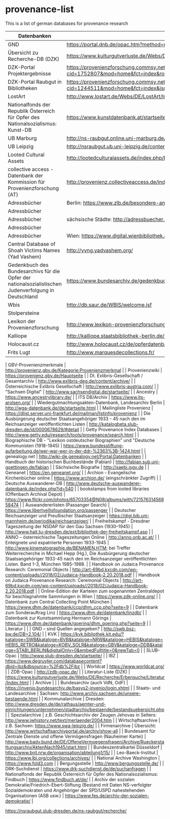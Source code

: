 # provenance-list
This is a list of german databases for provenance research

| Datenbanken                                                                                                                                                                    |                                                                                                                                                                                                                                     |
|--------------------------------------------------------------------------------------------------------------------------------------------------------------------------------|-------------------------------------------------------------------------------------------------------------------------------------------------------------------------------------------------------------------------------------|
| GND                                                                                                                                                                            | https://portal.dnb.de/opac.htm?method=newSearch&currentView=simple&selectedCategory=any                                                                                                                                             |
| Übersicht zu Recherche-DB (DZK)                                                                                                                                                | https://www.kulturgutverluste.de/Webs/DE/Recherche/Erbensuche/Datenbanken/Index.html                                                                                                                                                |
| DZK-Portal Projektergebnisse                                                                                                                                                   | https://provenienzforschung.commsy.net/commsy.php?cid=1752807&mod=home&fct=index&room_id=1753334&db_pid=1752807                                                                                                                     |
| DZK-Portal Raubgut in Bibliotheken                                                                                                                                             | https://provenienzforschung.commsy.net/commsy.php?cid=1244511&mod=home&fct=index&jscheck=1&isJS=1&db_pid=1244511&https=1&flash=1&room_id=1331001                                                                                    |
| LostArt                                                                                                                                                                        | http://www.lostart.de/Webs/DE/LostArt/Index.html                                                                                                                                                                                    |
| Nationalfonds der Republik Österreich für Opfer des Nationalsozialismus: Kunst-DB                                                                                              | https://www.kunstdatenbank.at/startseite.html                                                                                                                                                                                       |
| UB Marburg                                                                                                                                                                     | http://ns-raubgut.online.uni-marburg.de/                                                                                                                                                                                            |
| UB Leipzig                                                                                                                                                                     | http://nsraubgut.ub.uni-leipzig.de/content/below/index.xml                                                                                                                                                                          |
| Looted Cultural Assets                                                                                                                                                         | http://lootedculturalassets.de/index.php/Browse/removeCriteria/facet/entity_facet/id/2934                                                                                                                                           |
| collective access - Datenbank der Kommission für Provenienzforschung (AT)                                                                                                      | http://provenienz.collectiveaccess.de/index.php/system/Auth/DoLogin                                                                                                                                                                 |
| Adressbücher                                                                                                                                                                   | Berlin: https://www.zlb.de/besondere-angebote/berliner-adressbuecher.html                                                                                                                                                           |
| Adressbücher                                                                                                                                                                   |                                                                                                                                                                                                                                     |
| Adressbücher                                                                                                                                                                   | sächsische Städte: http://adressbuecher.sachsendigital.de/startseite/                                                                                                                                                               |
| Adressbücher                                                                                                                                                                   |                                                                                                                                                                                                                                     |
| Adressbücher                                                                                                                                                                   | Wien: https://www.digital.wienbibliothek.at/wbrobv/periodical/structure/5311                                                                                                                                                        |
| Central Database of Shoah Victims Names (Yad Vashem)                                                                                                                           | http://yvng.yadvashem.org/                                                                                                                                                                                                          |
| Gedenkbuch des Bundesarchivs für die Opfer der nationalsozialistischen Judenverfolgung in Deutschland                                                                          | https://www.bundesarchiv.de/gedenkbuch/                                                                                                                                                                                             |
| Wbis                                                                                                                                                                           | http://db.saur.de/WBIS/welcome.jsf                                                                                                                                                                                                  |
| Stolpersteine                                                                                                                                                                  |                                                                                                                                                                                                                                     |
| Lexikon der Provenienzforschung                                                                                                                                                | http://www.lexikon-provenienzforschung.org/willkommen                                                                                                                                                                               |
| Kalliope                                                                                                                                                                       | http://kalliope.staatsbibliothek-berlin.de/de/index.html                                                                                                                                                                            |
| Holocaust.cz                                                                                                                                                                   | http://www.holocaust.cz/de/opferdatenbank/                                                                                                                                                                                          |
| Frits Lugt                                                                                                                                                                     | http://www.marquesdecollections.fr/                                                                                                                                                                                                 |

| GBV-Provenienzmerkmale                                                                                                                                                         | http://provenienz.gbv.de/Kategorie:Provenienzmerkmal                                                                                                                                                                                |
| Provenienzwiki                                                                                                                                                                 | https://provenienz.gbv.de/Hauptseite                                                                                                                                                                                                |
| Dt. Exlibris-Gesellschaft / Gesamtarchiv                                                                                                                                       | http://www.exlibris-deg.de/content/archive/                                                                                                                                                                                         |
| Österreichische Exlibris Gesellschaft                                                                                                                                          | http://www.exlibris-austria.com/                                                                                                                                                                                                    |
| "Sachsen Digital"                                                                                                                                                              | http://www.sachsendigital.de/startseite/                                                                                                                                                                                            |
| Ancestry                                                                                                                                                                       | https://www.ancestrylibrary.de/                                                                                                                                                                                                     |
| ITS DB/Archiv                                                                                                                                                                  | https://www.its-arolsen.org/                                                                                                                                                                                                        |
| Wiedergutmachtungsakten-Datenbank, Landesarchiv Berlin                                                                                                                         | http://wga-datenbank.de/de/startseite.html                                                                                                                                                                                          |
| Mailingliste Provenienz                                                                                                                                                        | https://dlist.server.uni-frankfurt.de/mailman/listinfo/provenienz                                                                                                                                                                   |
| Die Ausbürgerung deutscher Staatsangehöriger 1933 - 45 nach den im Reichsanzeiger veröffentlichten Listen                                                                      | http://katalogbeta.slub-dresden.de/id/0000678629/#detail                                                                                                                                                                            |
| Getty Provenance Index Databases                                                                                                                                               | http://www.getty.edu/research/tools/provenance/search.html                                                                                                                                                                          |
| Biographische DB - "Lexikon ostdeutscher Biographien" und "Deutsche Kommunisten (1918-1945)                                                                                    | https://www.bundesstiftung-aufarbeitung.de/wer-war-wer-in-der-ddr-%2363%3B-1424.html                                                                                                                                                |
| genealogy.net                                                                                                                                                                  | http://wiki-de.genealogy.net/Portal:Datenbanken                                                                                                                                                                                     |
| Handbuch der historischen Buchbestände (Fabian)                                                                                                                                | http://fabian.sub.uni-goettingen.de/fabian                                                                                                                                                                                          |
| Sächsische Biografie                                                                                                                                                           | http://saebi.isgv.de                                                                                                                                                                                                                |
| Geneanet                                                                                                                                                                       | https://en.geneanet.org/                                                                                                                                                                                                            |
| Archion - Evangelische Kirchenbücher online                                                                                                                                    | https://www.archion.de/ (eingschränkter Zugriff)                                                                                                                                                                                    |
| Deutsche Auswanderer-DB                                                                                                                                                        | http://www.deutsche-auswanderer-datenbank.de/index.php?id=540                                                                                                                                                                       |
| bookstamps from looted libraries (Offenbach Archival Depot)                                                                                                                    | https://www.flickr.com/photos/65703354@N08/albums/with/72157631456858474                                                                                                                                                            |
| Auswandererlisten (Passanger Search)                                                                                                                                           | https://www.libertyellisfoundation.org/passenger                                                                                                                                                                                    |
| Deutscher Reichsanzeiger und Preußischer Staatsanzeiger                                                                                                                        | https://digi.bib.uni-mannheim.de/periodika/reichsanzeiger/                                                                                                                                                                          |
| Freiheitskampf - Dresdner Tageszeitung der NSDAP für den Gau Sachsen (1930–1945)                                                                                               | http://www.hait.tu-dresden.de/ext/bibliothek-der-freiheitskampf.asp                                                                                                                                                                 |
| ANNO – österreichische Tageszeitungen Online                                                                                                                                   | http://anno.onb.ac.at/                                                                                                                                                                                                              |
| Enteignete und expatriierte Personen 1933-1945                                                                                                                                 | http://www.kinematographie.de/BENAMEN.HTM; bei Treffer Weiterrecherche in Michael Hepp (Hg.), Die Ausbürgerung deutscher Staatsangehöriger 1933-45 nach den im Reichsanzeiger veröffentlichten Listen. Band 1-3, München 1985-1988. |
| Handbook on Judaica Provenance Research: Ceremonial Objects                                                                                                                    | http://art-69bd.kxcdn.com/wp-content/uploads//2018/02/Judaica-Handbook-2.20.2018.pdf                                                                                                                                                |
| Handbook on Judaica Provenance Research: Ceremonial Objects                                                                                                                    | http://art-69bd.kxcdn.com/wp-content/uploads//2018/02/Judaica-Handbook-2.20.2018.pdf                                                                                                                                                |
| Online-Edition der Karteien zum sogenannten Zentraldepot für beschlagnahmte Sammlungen in Wien                                                                                 | https://www.zdk-online.org/                                                                                                                                                                                                         |
| Datenbank zum Central Collecting Point München                                                                                                                                 | https://www.dhm.de/datenbank/ccp/dhm_ccp.php?seite=9                                                                                                                                                                                |
| Datenbank zum Sonderauftrag Linz                                                                                                                                               | https://www.dhm.de/datenbank/linzdb/                                                                                                                                                                                                |
| Datenbank zur Kunstsammlung Hermann Görings                                                                                                                                    | https://www.dhm.de/datenbank/goering/dhm_goering.php?seite=9                                                                                                                                                                        |
| Literatur                                                                                                                                                                      |                                                                                                                                                                                                                                     |
| GND – sind Quellen angegeben?                                                                                                                                                  | http://swb.bsz-bw.de/DB=2.104/                                                                                                                                                                                                      |
| KVK                                                                                                                                                                            | https://kvk.bibliothek.kit.edu/?kataloge=SWB&kataloge=BVB&kataloge=NRW&kataloge=HEBIS&kataloge=HEBIS_RETRO&kataloge=KOBV_SOLR&kataloge=GBV&kataloge=DDB&kataloge=STABI_BERLIN&digitalOnly=0&embedFulltitle=0&newTab=0               |
| SLUB-Opac                                                                                                                                                                      | http://www.slub-dresden.de/startseite/                                                                                                                                                                                              |
| IBZ                                                                                                                                                                            | https://www.degruyter.com/databasecontent?dbid=ibz&dbsource=%2Fdb%2Fibz                                                                                                                                                             |
| Worldcat                                                                                                                                                                       | https://www.worldcat.org/                                                                                                                                                                                                           |
| ZDB-Opac                                                                                                                                                                       | http://zdb-opac.de/                                                                                                                                                                                                                 |
| Literatur-Liste (DZK)                                                                                                                                                          | https://www.kulturgutverluste.de/Webs/DE/Recherche/Erbensuche/Literatur/Index.html                                                                                                                                                  |
| Archive                                                                                                                                                                        |                                                                                                                                                                                                                                     |
| Bundesarchiv (auch VdN, OdF)                                                                                                                                                   | https://invenio.bundesarchiv.de/basys2-invenio/login.xhtml                                                                                                                                                                          |
| Staats- und Landesarchive                                                                                                                                                      | Sachsen: http://www.archiv.sachsen.de/unsere-bestaende.html                                                                                                                                                                         |
| Kommunalarchive                                                                                                                                                                | Dresden: http://www.dresden.de/de/rathaus/aemter-und-einrichtungen/unternehmen/stadtarchiv/bestaende/bestandsuebersicht.php                                                                                                         |
| Spezialarchive                                                                                                                                                                 | z.B. Geschichtsarchiv der Zeugen Jehovas in Selters: http://www.jwhistory.net/text/merlaender2004.htm                                                                                                                               |
| Wirtschaftsarchive                                                                                                                                                             | z.B. Sachsen: https://www.swa-leipzig.de/                                                                                                                                                                                           |
| Firmenarchive                                                                                                                                                                  | Übersicht: http://www.wirtschaftsarchivportal.de/archiv/show-all                                                                                                                                                                    |
| Bundesamt für Zentrale Dienste und offene Vermögensfragen (Nauheimer Kartei)                                                                                                   | http://www.badv.bund.de/DE/OffeneVermoegensfragen/Archive/Rueckerstattungsarchiv/AktenNach1945/start.html                                                                                                                           |
| Bundeszentralkartei Düsseldorf                                                                                                                                                 | http://www.brd.nrw.de/organisation/abteilung1/15/                                                                                                                                                                                   |
| Leo-Baeck-Institut                                                                                                                                                             | https://www.lbi.org/collections/archives/                                                                                                                                                                                           |
| National Archive Washington                                                                                                                                                    | https://www.fold3.com                                                                                                                                                                                                               |
| Bergungsstelle                                                                                                                                                                 | http://www.bergungsstelle.de/                                                                                                                                                                                                       |
| DRK-Suchdienst                                                                                                                                                                 | https://www.drk-suchdienst.de/de/suchanfragen                                                                                                                                                                                       |
| Nationalfonds der Republik Österreich für Opfer des Nationalsozialismus: Findbuch                                                                                              | https://www.findbuch.at/de/                                                                                                                                                                                                         |
| Archiv der sozialen Demokratie/Friedrich-Ebert-Stiftung (Bestand mit Daten NS-verfolgter Sozialdemokraten und Angehöriger der SPD/USPD nahestehenden Organisationen (ASB usw.) | https://www.fes.de/archiv-der-sozialen-demokratie/                                                                                                                                                                                  |



https://nsraubgut.slub-dresden.de/ns-raubgut/recherche/
